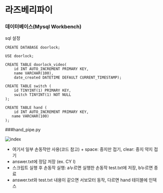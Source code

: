 라즈베리파이
============
### 데이터베이스(Mysql Workbench) 
sql 설정


```
CREATE DATABASE doorlock;

USE doorlock;

CREATE TABLE doorlock_video(
    id INT AUTO_INCREMENT PRIMARY KEY, 
    name VARCHAR(100), 
    date_created DATETIME DEFAULT CURRENT_TIMESTAMP);

CREATE TABLE switch (
    id TINYINT(1) PRIMARY KEY,
    switch TINYINT(1) NOT NULL
);

CREATE TABLE hand (
    id INT AUTO_INCREMENT PRIMARY KEY,
   name VARCHAR(100)
);
```

###hand_pipe.py

![index](https://user-images.githubusercontent.com/73813738/195222095-400f1ef7-5415-48ae-a652-9b61a8a145e2.jpg)
- 여기서 일부 손동작만 사용(코드 참고) + space: 중지만 접기, clear: 중지 약지 접기
- answer.txt에 정답 저장 (ex. CY I)
- 스크립트 실행 후 손동작 실행: a누르면 실행한 손동작 test.txt에 저장, b누르면 종료
- answer.txt와 test.txt 내용이 같으면 서보모터 동작, 다르면 hand 테이블에 인덱스 

